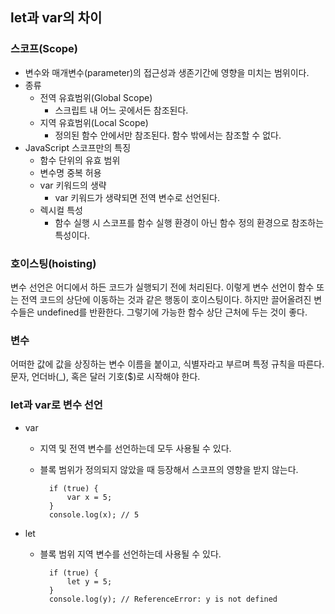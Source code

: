 ## let과 var의 차이
### 스코프(Scope)
- 변수와 매개변수(parameter)의 접근성과 생존기간에 영향을 미치는 범위이다.
- 종류
    + 전역 유효범위(Global Scope)
        * 스크립트 내 어느 곳에서든 참조된다.
    + 지역 유효범위(Local Scope)
        * 정의된 함수 안에서만 참조된다. 함수 밖에서는 참조할 수 없다.
- JavaScript 스코프만의 특징
    + 함수 단위의 유효 범위
    + 변수명 중복 허용
    + var 키워드의 생략
        * var 키워드가 생략되면 전역 변수로 선언된다.
    + 렉시컬 특성
        * 함수 실행 시 스코프를 함수 실행 환경이 아닌 함수 정의 환경으로 참조하는 특성이다.
### 호이스팅(hoisting)
변수 선언은 어디에서 하든 코드가 실행되기 전에 처리된다. 이렇게 변수 선언이 함수 또는 전역 코드의 상단에 이동하는 것과 같은 행동이 호이스팅이다. 하지만 끌어올려진 변수들은 undefined를 반환한다. 그렇기에 가능한 함수 상단 근처에 두는 것이 좋다.
### 변수
어떠한 값에 값을 상징하는 변수 이름을 붙이고, 식별자라고 부르며 특정 규칙을 따른다. 문자, 언더바(_), 혹은 달러 기호($)로 시작해야 한다.
### let과 var로 변수 선언
- var
    + 지역 및 전역 변수를 선언하는데 모두 사용될 수 있다.
    + 블록 범위가 정의되지 않았을 때 등장해서 스코프의 영향을 받지 않는다.

            if (true) {
                var x = 5;
            }
            console.log(x); // 5
- let
    + 블록 범위 지역 변수를 선언하는데 사용될 수 있다.
    
            if (true) {
                let y = 5;
            }
            console.log(y); // ReferenceError: y is not defined
